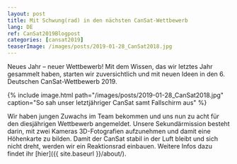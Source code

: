 ```yaml
---
layout: post
title: Mit Schwung(rad) in den nächsten CanSat-Wettbewerb
lang: DE
ref: CanSat2019Blogpost
categories: [cansat2019]
teaserImage: /images/posts/2019-01-28_CanSat2018.jpg
---
```


Neues Jahr – neuer Wettbewerb! Mit dem Wissen, das wir letztes Jahr gesammelt haben, starten wir zuversichtlich und mit neuen Ideen in den 6. Deutschen CanSat-Wettbewerb 2019.

{% include image.html path="/images/posts/2019-01-28_CanSat2018.jpg" caption="So sah unser letztjähriger CanSat samt Fallschirm aus" %}

Wir haben jungen Zuwachs im Team bekommen und uns nun zu acht für den diesjährigen Wettbewerb angemeldet. Unsere Sekundärmission besteht darin, mit zwei Kameras 3D-Fotografien aufzunehmen und damit eine Höhenkarte zu bilden. Damit der CanSat stabil in der Luft bleibt und sich nicht dreht, werden wir ein Reaktionsrad einbauen. Weitere Infos dazu findet ihr [hier]({{ site.baseurl }}/about/).